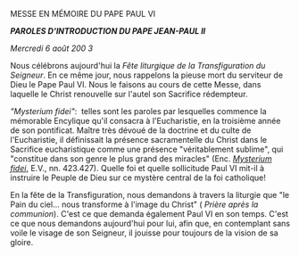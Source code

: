 MESSE EN MÉMOIRE DU PAPE PAUL VI

***PAROLES D'INTRODUCTION DU PAPE JEAN-PAUL II***

*Mercredi* *6 août 200* *3*

Nous célébrons aujourd'hui la *Fête liturgique de la Transfiguration du Seigneur*. En ce même jour, nous rappelons la pieuse mort du serviteur de Dieu le Pape Paul VI. Nous le faisons au cours de cette Messe, dans laquelle le Christ renouvelle sur l'autel son Sacrifice rédempteur.

*"Mysterium fidei"*:  telles sont les paroles par lesquelles commence la mémorable Encylique qu'il consacra à l'Eucharistie, en la troisième année de son pontificat. Maître très dévoué de la doctrine et du culte de l'Eucharistie, il définissait la présence sacramentelle du Christ dans le Sacrifice eucharistique comme une présence "véritablement sublime", qui "constitue dans son genre le plus grand des miracles" (Enc. *[Mysterium fidei](/content/paul-vi/fr/encyclicals/documents/hf_p-vi_enc_03091965_mysterium.html)*, E.V., nn. 423.427). Quelle foi et quelle sollicitude Paul VI mit-il à instruire le Peuple de Dieu sur ce mystère central de la foi catholique!

En la fête de la Transfiguration, nous demandons à travers la liturgie que "le Pain du ciel... nous transforme à l'image du Christ" ( *Prière après la communion*). C'est ce que demanda également Paul VI en son temps. C'est ce que nous demandons aujourd'hui pour lui, afin que, en contemplant sans voile le visage de son Seigneur, il jouisse pour toujours de la vision de sa gloire.